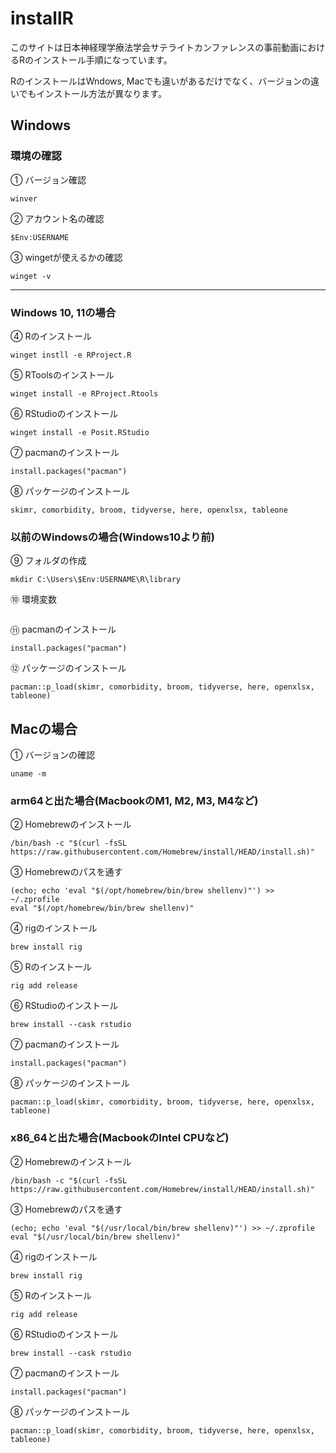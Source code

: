# installR

このサイトは日本神経理学療法学会サテライトカンファレンスの事前動画におけるRのインストール手順になっています。

RのインストールはWndows, Macでも違いがあるだけでなく、バージョンの違いでもインストール方法が異なります。

## Windows

### 環境の確認

① バージョン確認

```         
winver
```

② アカウント名の確認

```         
$Env:USERNAME
```

③ wingetが使えるかの確認

```         
winget -v
```

------------------------------------------------------------------------

### Windows 10, 11の場合

④ Rのインストール

```         
winget instll -e RProject.R
```

⑤ RToolsのインストール

```         
winget install -e RProject.Rtools
```

⑥ RStudioのインストール

```         
winget install -e Posit.RStudio
```

⑦ pacmanのインストール

```         
install.packages("pacman")
```

⑧ パッケージのインストール

```         
skimr, comorbidity, broom, tidyverse, here, openxlsx, tableone
```

### 以前のWindowsの場合(Windows10より前)

⑨ フォルダの作成

```         
mkdir C:\Users\$Env:USERNAME\R\library
```

⑩ 環境変数

```         
```

⑪ pacmanのインストール

```         
install.packages("pacman")
```

⑫ パッケージのインストール

```         
pacman::p_load(skimr, comorbidity, broom, tidyverse, here, openxlsx, tableone)
```

### 

## Macの場合

① バージョンの確認
```
uname -m
```

### arm64と出た場合(MacbookのM1, M2, M3, M4など)

② Homebrewのインストール
```
/bin/bash -c "$(curl -fsSL https://raw.githubusercontent.com/Homebrew/install/HEAD/install.sh)"
```

③ Homebrewのパスを通す
```
(echo; echo 'eval "$(/opt/homebrew/bin/brew shellenv)"') >> ~/.zprofile
eval "$(/opt/homebrew/bin/brew shellenv)"
```


④ rigのインストール
```
brew install rig
```

⑤ Rのインストール
```
rig add release
```

⑥ RStudioのインストール
```
brew install --cask rstudio
```

⑦ pacmanのインストール
```
install.packages("pacman")
```

⑧ パッケージのインストール
```
pacman::p_load(skimr, comorbidity, broom, tidyverse, here, openxlsx, tableone)
```


### x86_64と出た場合(MacbookのIntel CPUなど)

② Homebrewのインストール
```
/bin/bash -c "$(curl -fsSL https://raw.githubusercontent.com/Homebrew/install/HEAD/install.sh)"
```

③ Homebrewのパスを通す
```
(echo; echo 'eval "$(/usr/local/bin/brew shellenv)"') >> ~/.zprofile
eval "$(/usr/local/bin/brew shellenv)"
```


④ rigのインストール
```
brew install rig
```

⑤ Rのインストール
```
rig add release
```

⑥ RStudioのインストール
```
brew install --cask rstudio
```

⑦ pacmanのインストール
```
install.packages("pacman")
```

⑧ パッケージのインストール
```
pacman::p_load(skimr, comorbidity, broom, tidyverse, here, openxlsx, tableone)
```
